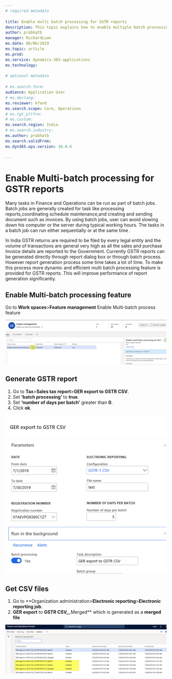 ```yaml
---
# required metadata

title: Enable multi batch processing for GSTR reports
description: This topic explains how to enable multiple batch processing for GSTR reports.
author: prabhatb
manager: RichardLuan
ms.date: 08/06/2019
ms.topic: article
ms.prod: 
ms.service: dynamics-365-applications
ms.technology: 

# optional metadata

# ms.search.form: 
audience: Application User
# ms.devlang: 
ms.reviewer: kfend
ms.search.scope: Core, Operations
# ms.tgt_pltfrm: 
# ms.custom: 
ms.search.region: India
# ms.search.industry: 
ms.author: prabhatb
ms.search.validFrom: 
ms.dyn365.ops.version: 10.0.6

---
```


# Enable Multi-batch processing for GSTR reports 

Many tasks in Finance and Operations can be run as part of batch jobs. Batch jobs are generally created for task like processing reports,coordinating schedule maintenance,and creating and sending document such as invoices. By using batch jobs, user can avoid slowing down his computer or the server during typical working hours. The tasks in a batch job can run either sequentially or at the same time .

In India GSTR returns are required to be filed by every legal entity and the volume of transactions are general very high as all the sales and purchase Invoice details are reported to the Government. Currently GSTR reports can be generated directly through report dialog box or through batch process. However report generation process some time takes a lot of time. To make this process more dynamic and efficient multi batch processing feature is provided  for GSTR reports .This will improve  performance of report generation significantly.

## Enable Multi-batch processing feature 
Go to **Work spaces**\>**Feature management**
Enable Multi-batch process feature 

![Enable Multi-batch process ](media/Multi-batchprocessing-001.png)

## Generate GSTR report 

1. Go to **Tax**\>**Sales tax report**\>**GER export to GSTR CSV**.
2. Set **‘batch processing’** to **true**.
3. Set **‘number of days per batch’** greater than **0**.
4. Click **ok**.

![Generate GSTR Report ](media/Multi-batchprocessing-002.png)

## Get CSV files

1. Go to **Organization administration\>**Electronic reporting**\>**Electronic reporting job**.
2. **GER export** to **GSTR CSV_**_Merged** which is generated as a **merged file**


![Get CSV Files ](media/Multi-batchprocessing-003.png)
 
